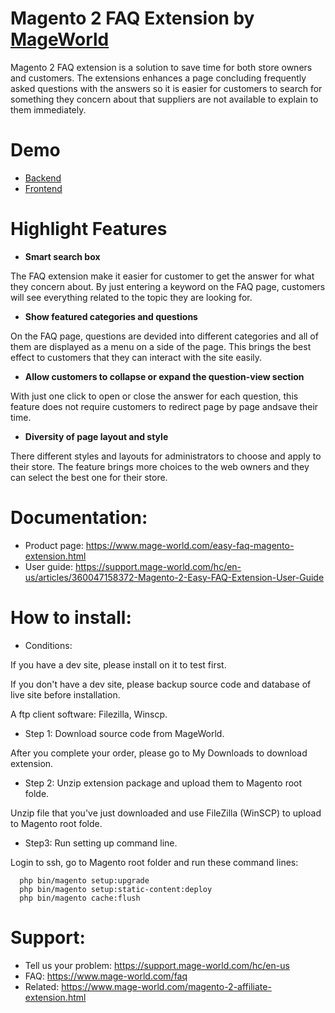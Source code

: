 # Magento 2 FAQ Extension by [MageWorld](https://www.mage-world.com/magento-2-extensions.html)
Magento 2 FAQ extension is a solution to save time for both store owners and customers. The extensions enhances a page concluding frequently asked questions with the answers so it is easier for customers to search for something they concern about that suppliers are not available to explain to them immediately. 
# Demo
* [Backend](https://magento2.mage-world.com/demo03/admin/admin/system_config/edit/section/easyfaq/)
* [Frontend](http://magento2.mage-world.com/demo03/easyfaq/index/index/)
# Highlight Features
* **Smart search box** 

The FAQ extension make it easier for customer to get the answer for what they concern about. By just entering a keyword on the FAQ page, customers will see everything related to the topic they are looking for. 
* **Show featured categories and questions**

On the FAQ page, questions are devided into different categories and all of them are displayed as a menu on a side of the page. This brings the best effect to customers that they can interact with the site easily. 
* **Allow customers to collapse or expand the question-view section**

With just one click to open or close the answer for each question, this feature does not require customers to redirect page by page andsave their time.
* **Diversity of page layout and style**

There different styles and layouts for administrators to choose and apply to their store. The feature brings more choices to the web owners and they can select the best one for their store.
# Documentation:
* Product page: https://www.mage-world.com/easy-faq-magento-extension.html
* User guide: https://support.mage-world.com/hc/en-us/articles/360047158372-Magento-2-Easy-FAQ-Extension-User-Guide

# How to install: 
* Conditions:

If you have a dev site, please install on it to test first.

If you don't have a dev site, please backup source code and database of live site before installation.

A ftp client software: Filezilla, Winscp.

* Step 1: Download source code from MageWorld.

After you complete your order, please go to My Downloads to download extension.

* Step 2: Unzip extension package and upload them to Magento root folde.

Unzip file that you've just downloaded and use FileZilla (WinSCP) to upload to Magento root folde.

* Step3: Run setting up command line.

Login to ssh, go to Magento root folder and run these command lines:

```
  php bin/magento setup:upgrade
  php bin/magento setup:static-content:deploy
  php bin/magento cache:flush
```
# Support: 
* Tell us your problem: https://support.mage-world.com/hc/en-us
* FAQ: https://www.mage-world.com/faq
* Related: https://www.mage-world.com/magento-2-affiliate-extension.html
